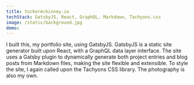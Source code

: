 ```yaml
---
title: tuckermckinney.io
techStack: GatsbyJS, React, GraphQL, Markdown, Tachyons.css
image: /static/background.jpg
demo: 
---
```


I built this, my portfolio site, using GatsbyJS. GatsbyJS is a static site generator built upon React, with a GraphQL data layer interface. The site uses a Gatsby plugin to dynamically generate both project entries and blog posts from Markdown files, making the site flexible and extensible. To style the site, I again called upon the Tachyons CSS library. The photography is also my own.